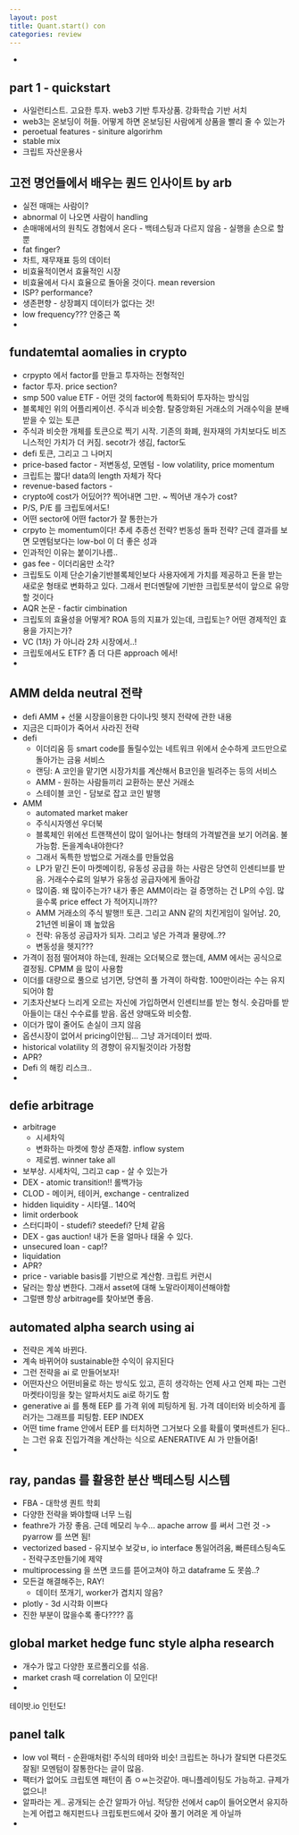 ```yaml
---
layout: post
title: Quant.start() con
categories: review
---
```

- 

## part 1 - quickstart
- 사일런티스트. 고요한 투자. web3 기반 투자상품. 강화학습 기반 서치
- web3는 온보딩이 허들. 어떻게 하면 온보딩된 사람에게 상품을 빨리 줄 수 있는가
- peroetual features - siniture algorirhm
- stable mix
- 크립트 자산운용사

## 고전 명언들에서 배우는 퀀드 인사이트 by arb
- 실전 매매는 사람이?
- abnormal 이 나오면 사람이 handling
- 손매매에서의 원칙도 경험에서 온다 - 백테스팅과 다르지 않음 - 실행을 손으로 할 뿐
- fat finger?
- 차트, 재무재표 등의 데이터
- 비효율적이면서 효율적인 시장
- 비효율에서 다시 효율으로 돌아올 것이다. mean reversion
- ISP? performance?
- 생존편향 - 상장폐지 데이터가 없다는 것!
- low frequency??? 안중근 쪽
- 
## fundatemtal aomalies in crypto
- crpypto 에서 factor를 만들고 투자하는 전형적인
- factor 투자. price section?
- smp 500 value ETF - 어떤 것의 factor에 특화되어 투자하는 방식임
- 블록체인 위의 어플리케이션. 주식과 비슷함. 탈중앙화된 거래소의 거래수익을 분배받을 수 있는 토큰
- 주식과 비슷한 개체를 토큰으로 찍기 시작. 기존의 화폐, 원자재의 가치보다도 비즈니스적인 가치가 더 커짐. secotr가 생김, factor도
- defi 토큰, 그리고 그 나머지
- price-based factor - 저변동성, 모멘텀 - low volatility, price momentum
- 크립트는 짧다! data의 length 자체가 작다
- revenue-based factors -
- crypto에 cost가 어딨어?? 찍어내면 그만. ~ 찍어낸 개수가 cost?
- P/S, P/E 를 크립토에서도!
- 어떤 sector에 어떤 factor가 잘 통한는가
- crpyto 는 momentum이다! 추세 추종선 전략? 번동성 돌파 전략? 근데 결과를 보면 모멘텀보다는 low-bol 이 더 좋은 성과
- 인과적인 이유는 붙이기나름.. 
- gas fee - 이더리움만 소각?
- 크립토도 이제 단순기술기반블록체인보다 사용자에게 가치를 제공하고 돈을 받는 새로운 형태로 변화하고 있다. 그래서 펀더멘탈에 기반한 크립토분석이 앞으로 유망할 것이다
- AQR 논문 - factir cimbination
- 크립토의 효율성을 어떻게? ROA 등의 지표가 있는데, 크립토는? 어떤 경제적인 효용을 가지는가?
- VC (1차) 가 아니라 2차 시장에서..!
- 크립토에서도 ETF? 좀 더 다른 approach 에서!
- 

## AMM delda neutral 전략
- defi AMM + 선물 시장을이용한 다이나밋 헷지 전략에 관한 내용
- 지금은 디파이가 죽어서 사라진 전략
- defi
  - 이더리움 등 smart code를 돌릴수있는 네트워크 위에서 순수하게 코드만으로 돌아가는 금융 서비스
  - 랜딩: A 코인을 맡기면 시장가치를 계산해서 B코인을 빌려주는 등의 서비스
  - AMM - 원하는 사람들끼리 교환하는 분산 거래소
  - 스테이블 코인 - 담보로 잡고 코인 발행
- AMM
  - automated market maker
  - 주식시자엥선 우더북
  - 블록체인 위에선 트랜잭션이 많이 일어나는 형태의 가격발견을 보기 어려움. 불가능함. 돈을계속내야한다?
  - 그래서 독특한 방법으로 거래소를 만들었음
  - LP가 맡긴 돈이 마켓메이킹, 유동성 공급을 하는 사람은 당연히 인센티브를 받음. 거래수수료의 일부가 유동성 공급자에게 돌아감
  - 많이줌. 왜 많이주는가? 내가 좋은 AMM이라는 걸 증명하는 건 LP의 수임. 많을수록 price effect 가 적어지니까??
  - AMM 거래소의 주식 발행!! 토큰. 그리고 ANN 같의 치킨게임이 일어남. 20, 21년엔 비율이 꽤 높았음
  - 전략: 유동성 공급자가 되자. 그리고 넣은 가격과 물량에..??
  - 변동성을 헷지???
- 가격이 점점 떨어져야 하는데, 원래는 오더북으로 했는데, AMM 에서는 공식으로 결정됨. CPMM 을 많이 사용함
- 이더를 대량으로 풀으로 넘기면, 당연히 풀 가격이 하락함. 100만이라는 수는 유지되어야 함
- 기초자산보다 느리게 오르는 자신에 가입하면서 인센티브를 받는 형식. 숏감마를 받아들이는 대신 수수료를 받음. 옵션 양매도와 비슷함.
- 이더가 많이 줄어도 손실이 크지 않음
- 옵션시장이 없어서 pricing이안됨... 그냥 과거데이터 썼따.
- historical volatility 의 경향이 유지될것이라 가정함
- APR?
- Defi 의 해킹 리스크..
- 

## defie arbitrage
- arbitrage
  - 시세차익
  - 변화하는 마켓에 항상 존재함. inflow system
  - 제로썸. winner take all
- 보부상. 시세차익, 그리고 cap - 살 수 있는가
- DEX - atomic transition!! 롤백가능
- CLOD - 메이커, 테이커, exchange - centralized
- hidden liquidity - 시타델.. 140억
- limit orderbook
- 스터디파이 - studefi? steedefi? 단체 같음
- DEX - gas auction! 내가 돈을 얼마나 태울 수 있다.
- unsecured loan - cap!?
- liquidation
- APR?
- price - variable basis를 기반으로 계산함. 크립트 커런시
- 달러는 항상 변한다. 그래서 asset에 대해 노말라이제이션해야함
- 그럴땐 항상 arbitrage를 찾아보면 좋음. 

## automated alpha search using ai
- 전략은 계쏙 바뀐다.
- 계속 바뀌어야 sustainable한 수익이 유지된다
- 그런 전략을 ai 로 만들어보자!
- 어떤자산으 어떤비율로 하는 방식도 있고, 흔히 생각하는 언제 사고 언제 파는 그런 마켓타이밍을 찾는 알파서치도 ai로 하기도 함
- generative ai 를 통해 EEP 를 가격 위에 피팅하게 됨. 가격 데이터와 비슷하게 흘러가는 그래프를 피팅함. EEP INDEX
- 어떤 time frame 안에서 EEP 를 터치하면 그거보다 오를 확률이 몇퍼센트가 된다.. 는 그런 유효 진입가격을 계산하는 식으로 AENERATIVE AI 가 만들어줌!
- 

## ray, pandas 를 활용한 분산 백테스팅 시스템
- FBA - 대학생 퀀트 학회
- 다양한 전략을 봐야할때 너무 느림
- feathre가 가장 좋음. 근데 메모리 누수... apache arrow 를 써서 그런 것 -> pyarrow 를 쓰면 됨!
- vectorized based - 유지보수 보갖ㅂ, io interface 통일어려움, 빠른테스팅속도 - 전략구조만들기에 제약
- multiprocessing 을 쓰면 코드를 뜯어고쳐야 하고 dataframe 도 못씀..? 
- 모든걸 해결해주는, RAY!
  - 데이터 쪼개기, worker가 겹치지 않음?
- plotly - 3d 시각화 이쁘다
- 진한 부분이 많을수록 좋다???? 흠

## global market hedge func style alpha research
- 개수가 많고 다양한 포르폴리오를 섞음. 
- market crash 때 correlation 이 모인다!
- 

테이밧.io 인턴도!

## panel talk
- low vol 팩터 - 순환매처럼! 주식의 테마와 비슷! 크립트논 하나가 잘되면 다른것도 잘됨! 모멘텀이 잘통한다는 글이 많음.
- 팩터가 없어도 크립토엔 패턴이 좀 ㅇㅆ는것같아. 매니플레이팅도 가능하고. 규제가 없으니!
- 알파라는 게.. 공개되는 순간 알파가 아님. 적당한 선에서 cap이 들어오면서 유지하는게 어렵고 해지펀드나 크립토펀드에서 갖아 풀기 어려운 게 아닐까
- 


